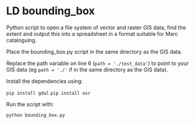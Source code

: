 # LD bounding_box

Python script to open a file system of vector and raster GIS data, find the extent and output this into a spreadsheet in a format suitable for Marc cataloguing.    

Place the bounding_box.py script in the same directory as the GIS data.

Replace the path variable on line 6 (`path = './test_data'`) to point to your GIS data (eg `path = './'` if in the same directory as the GIS data).

Install the dependencies using:

`pip install gdal`
`pip install osr`

Run the script with:

`python bounding_box.py`
